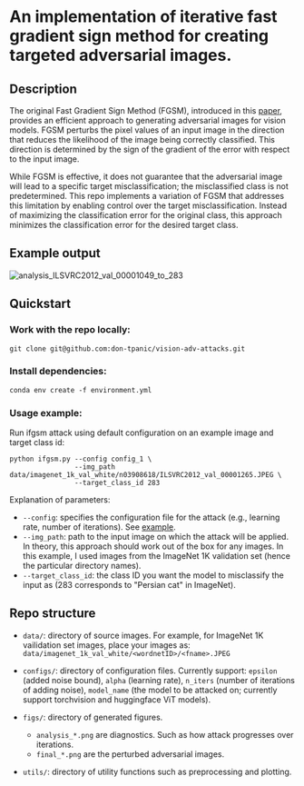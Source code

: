 # An implementation of iterative fast gradient sign method for creating targeted adversarial images.

## Description
The original Fast Gradient Sign Method (FGSM), introduced in this [paper](https://arxiv.org/abs/1412.6572), provides an efficient approach to generating adversarial images for vision models. FGSM perturbs the pixel values of an input image in the direction that reduces the likelihood of the image being correctly classified. This direction is determined by the sign of the gradient of the error with respect to the input image.

While FGSM is effective, it does not guarantee that the adversarial image will lead to a specific target misclassification; the misclassified class is not predetermined. This repo implements a variation of FGSM that addresses this limitation by enabling control over the target misclassification. Instead of maximizing the classification error for the original class, this approach minimizes the classification error for the desired target class.

## Example output
![analysis_ILSVRC2012_val_00001049_to_283](https://github.com/user-attachments/assets/96c12e63-dc5c-42ec-82e3-71961c706de6)

## Quickstart

### Work with the repo locally:
```
git clone git@github.com:don-tpanic/vision-adv-attacks.git
```

### Install dependencies:
```
conda env create -f environment.yml
```

### Usage example:
Run ifgsm attack using default configuration on an example image and target class id:
```
python ifgsm.py --config config_1 \
                --img_path data/imagenet_1k_val_white/n03908618/ILSVRC2012_val_00001265.JPEG \
                --target_class_id 283
```
Explanation of parameters:
* `--config`: specifies the configuration file for the attack (e.g., learning rate, number of iterations). See [example](https://github.com/don-tpanic/vision-adv-attacks/blob/main/configs/config_1.yaml).
* `--img_path`: path to the input image on which the attack will be applied. In theory, this approach should work out of the box for any images. In this example, I used images from the ImageNet 1K validation set (hence the particular directory names).
* `--target_class_id`: the class ID you want the model to misclassify the input as (283 corresponds to "Persian cat" in ImageNet).

## Repo structure
* `data/`: directory of source images. For example, for ImageNet 1K vailidation set images, place your images as: `data/imagenet_1k_val_white/<wordnetID>/<fname>.JPEG`

* `configs/`: directory of configuration files. Currently support: `epsilon` (added noise bound), `alpha` (learning rate), `n_iters` (number of iterations of adding noise), `model_name` (the model to be attacked on; currently support torchvision and huggingface ViT models).

* `figs/`: directory of generated figures.
  - `analysis_*.png` are diagnostics. Such as how attack progresses over iterations.
  - `final_*.png` are the perturbed adversarial images.

* `utils/`: directory of utility functions such as preprocessing and plotting.

